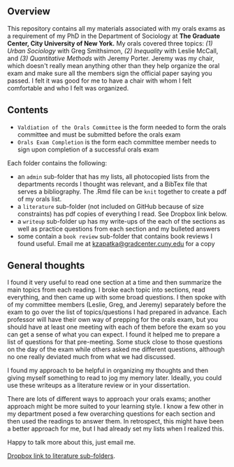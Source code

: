 Overview 
---

This repository contains all my materials associated with my orals exams as a requirement of my PhD in the Department of Sociology at **The Graduate Center, City University of New York.** My orals covered three topics: _(1) Urban Sociology_ with Greg Smithsimon, _(2) Inequality_ with Leslie McCall, and _(3) Quantitative Methods_ with Jeremy Porter. Jeremy was my chair, which doesn't really mean anything other than they help organize the oral exam and make sure all the members sign the official paper saying you passed. I felt it was good for me to have a chair with whom I felt comfortable and who I felt was organized. 


Contents
---

- `Valdiation of the Orals Committee` is the form needed to form the orals committee and must be submitted before the orals exam
- `Orals Exam Completion` is the form each committee member needs to sign upon completion of a successful orals exam

Each folder contains the following: 

- an `admin` sub-folder that has my lists, all photocopied lists from the departments records I thought was relevant, and a BibTex file that serves a bibliography. The .Rmd file can be `knit` together to create a pdf of my orals list. 
- a `literature` sub-folder (not included on GitHub because of size constraints) has pdf copies of everything I read. See Dropbox link below.
- a `writeup` sub-folder up has my write-ups of the each of the sections as well as practice questions from each section and my bulleted answers
- some contain a `book review` sub-folder that contains book reviews I found useful. Email me at kzapatka@gradcenter.cuny.edu for a copy

General thoughts
---

I found it very useful to read one section at a time and then summarize the main topics from each reading. I broke each topic into sections, read everything, and then came up with some broad questions. I then spoke with of my committee members (Leslie, Greg, and Jeremy) separately before the exam to go over the list of topics/questions I had prepared in advance. Each professor will have their own way of prepping for the orals exam, but you should have at least one meeting with each of them before the exam so you can get a sense of what you can expect. I found it helped me to prepare a list of questions for that pre-meeting. Some stuck close to those questions on the day of the exam while others asked me different questions, although no one really deviated much from what we had discussed. 

I found my approach to be helpful in organizing my thoughts and then giving myself something to read to jog my memory later. Ideally, you could use these writeups as a literature review or in your dissertation. 

There are lots of different ways to approach your orals exams; another approach might be more suited to your learning style. I know a few other in my department posed a few overarching questions for each section and then used the readings to answer them. In retrospect, this might have been a better approach for me, but I had already set my lists when I realized this. 

Happy to talk more about this, just email me. 

[Dropbox link to literature sub-folders](https://www.dropbox.com/sh/oeklly3fgygzplf/AAAYBX6eZSDhzStECgaQp368a?dl=0).



